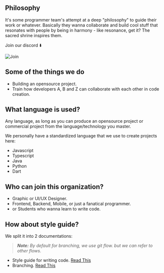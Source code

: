 ## Philosophy

It's some programmer team's attempt at a deep "philosophy" to guide their work or whatever. Basically they wanna collaborate and build cool stuff that resonates with people by being in harmony - like resonance, get it? The sacred shrine inspires them.

Join our discord ⬇️

![Join](https://invidget.switchblade.xyz/keRwjRpZkU)

## Some of the things we do
- Building an opensource project.
- Train how developers A, B and Z can collaborate with each other in code creation.

## What language is used?
Any language, as long as you can produce an opensource project or commercial project from the language/technology you master.

We personally have a standardized language that we use to create projects here:
- Javascript
- Typescript
- Java
- Python
- Dart

## Who can join this organization?
- Graphic or UI/UX Designer.
- Frontend, Backend, Mobile, or just a fanatical programmer.
- or Students who wanna learn to write code.

## How about style guide?

We split it into 2 documentations:

> ***Note:*** *By default for branching, we use git flow. but we can refer to other flows.*

- Style guide for writing code. [Read This](/Style-Guide.md)
- Branching. [Read This](/Branching-Guide.md)
